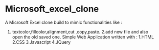 # Microsoft_excel_clone
A Microsoft Excel clone build to mimic functionalities like :
   1. textcolor,fillcolor,alignment,cut ,copy,paste.
   2.add new file and also open the old saved one.
Simple Web Application written with :
  1.HTML
  2.CSS
  3.Javascript
  4.JQuery
 
